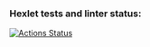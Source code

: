 ### Hexlet tests and linter status:
[![Actions Status](https://github.com/MoonOfKiwi/frontend-project-11/actions/workflows/hexlet-check.yml/badge.svg)](https://github.com/MoonOfKiwi/frontend-project-11/actions)